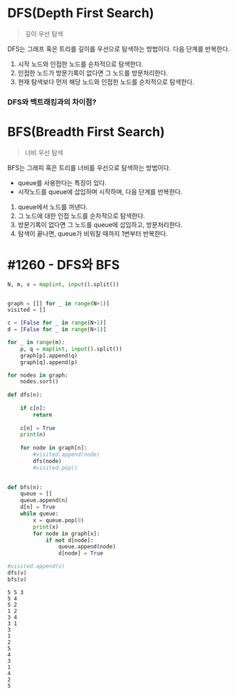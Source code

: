 # DFS(Depth First Search)
> 깊이 우선 탐색

DFS는 그래프 혹은 트리를 깊이를 우선으로 탐색하는 방법이다.
다음 단계를 반복한다.
1. 시작 노드와 인접한 노드를 순차적으로 탐색한다. 
2. 인접한 노드가 방문기록이 없다면 그 노드를 방문처리한다.
3. 현재 탐색보다 먼저 해당 노드와 인접한 노드를 순차적으로 탐색한다.

### DFS와 백트래킹과의 차이점?


# BFS(Breadth First Search)
> 너비 우선 탐색

BFS는 그래피 혹은 트리를 너비를 우선으로 탐색하는 방법이다.
- queue를 사용한다는 특징이 있다. 
- 시작노드를 queue에 삽입하며 시작하며, 다음 단계를 반복한다.

1. queue에서 노드를 꺼낸다.
2. 그 노드에 대한 인접 노드를 순차적으로 탐색한다.
3. 방문기록이 없다면 그 노드를 queue에 삽입하고, 방문처리한다.
4. 탐색이 끝나면, queue가 비워질 때까지 1번부터 반복한다.

# #1260 -  DFS와 BFS


```python
N, m, v = map(int, input().split())


graph = [[] for _ in range(N+1)]
visited = []

c = [False for _ in range(N+1)]
d = [False for _ in range(N+1)]

for _ in range(m):
    p, q = map(int, input().split())
    graph[p].append(q)
    graph[q].append(p)

for nodes in graph:
    nodes.sort()
    
def dfs(n):
    
    if c[n]:
        return
    
    c[n] = True
    print(n)
    
    for node in graph[n]:
        #visited.append(node)
        dfs(node)
        #visited.pop()
        

def bfs(n):
    queue = []
    queue.append(n)
    d[n] = True
    while queue:
        x = queue.pop(0)
        print(x)
        for node in graph[x]:
            if not d[node]:
                queue.append(node)
                d[node] = True

#visited.append(v)
dfs(v)
bfs(v)

```

    5 5 3 
    5 4
    5 2
    1 2
    3 4
    3 1
    3
    1
    2
    5
    4
    3
    1
    4
    2
    5
    
